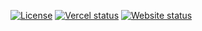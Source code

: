 
[![License](https://img.shields.io/github/license/jbaagaard/sviggy)](https://github.com/jbaagaard/sviggy/blob/main/LICENSE)
[![Vercel status](https://vercelbadge.vercel.app/api/jbaagaard/shortsvejr)](https://shortsvejr.dk)
[![Website status](https://img.shields.io/website?url=https%3A%2F%2Fshortsvejr.dk)](https://shortsvejr.dk)
